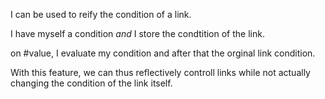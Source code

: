 I can be used to reify the condition of a link.I have myself a condition *and* I store the condtition of the link.on #value, I evaluate my condition and after that the orginal link condition.With this feature, we can thus reflectively controll links while not actually changing the condition of the link itself. 